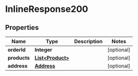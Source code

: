 # InlineResponse200

## Properties
Name | Type | Description | Notes
------------ | ------------- | ------------- | -------------
**orderId** | **Integer** |  |  [optional]
**products** | [**List&lt;Product&gt;**](Product.md) |  |  [optional]
**address** | [**Address**](Address.md) |  |  [optional]
